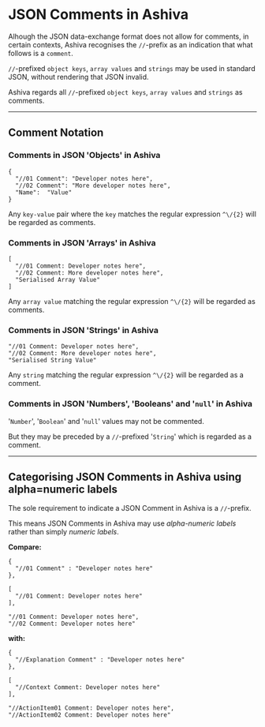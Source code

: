 # JSON Comments in Ashiva
Alhough the JSON data-exchange format does not allow for comments, in certain contexts, Ashiva recognises the `//`-prefix as an indication that what follows is a `comment`.

`//`-prefixed `object keys`, `array values` and `strings` may be used in standard JSON, without rendering that JSON invalid.

Ashiva regards all `//`-prefixed `object keys`, `array values` and `strings` as comments.

_____

## Comment Notation

### Comments in JSON 'Objects' in Ashiva

```
{
  "//01 Comment": "Developer notes here",
  "//02 Comment": "More developer notes here",
  "Name":  "Value"
}
```
Any `key-value` pair where the `key` matches the regular expression `^\/{2}` will be regarded as comments.


### Comments in JSON 'Arrays' in Ashiva

```
[
  "//01 Comment: Developer notes here",
  "//02 Comment: More developer notes here",
  "Serialised Array Value"
]
```

Any `array value` matching the regular expression `^\/{2}` will be regarded as comments.


### Comments in JSON 'Strings' in Ashiva

```
"//01 Comment: Developer notes here",
"//02 Comment: More developer notes here",
"Serialised String Value"
```

Any `string` matching the regular expression `^\/{2}` will be regarded as a comment.


### Comments in JSON 'Numbers', 'Booleans' and '`null`' in Ashiva

'`Number`', '`Boolean`' and '`null`' values may not be commented.

But they may be preceded by a `//`-prefixed '`String`' which is regarded as a comment.

______

##  Categorising JSON Comments in Ashiva using alpha=numeric labels

The sole requirement to indicate a JSON Comment in Ashiva is a `//`-prefix.

This means JSON Comments in Ashiva may use _alpha-numeric labels_ rather than simply _numeric labels_.

**Compare:**

```
{
  "//01 Comment" : "Developer notes here"
},

[
  "//01 Comment: Developer notes here"
],

"//01 Comment: Developer notes here",
"//02 Comment: Developer notes here"
```

**with:**

```
{
  "//Explanation Comment" : "Developer notes here"
},

[
  "//Context Comment: Developer notes here"
],

"//ActionItem01 Comment: Developer notes here",
"//ActionItem02 Comment: Developer notes here"
```
